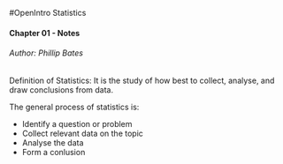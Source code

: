 #OpenIntro Statistics

#### Chapter 01 - Notes

###### Author: Phillip Bates

Definition of Statistics: It is the study of how best to collect, analyse, and draw conclusions from data.

The general process of statistics is:

* Identify a question or problem
* Collect relevant data on the topic
* Analyse the data
* Form a conlusion



